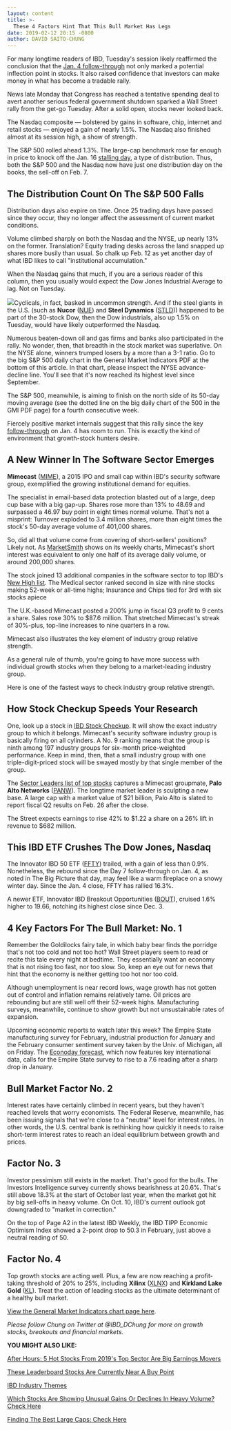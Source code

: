 ```yaml
---
layout: content
title: >-
  These 4 Factors Hint That This Bull Market Has Legs
date: 2019-02-12 20:15 -0800
author: DAVID SAITO-CHUNG
---
```






For many longtime readers of IBD, Tuesday's session likely reaffirmed the conclusion that the [Jan. 4 follow-through](https://www.investors.com/market-trend/the-big-picture/dow-stock-market-gains/) not only marked a potential inflection point in stocks. It also raised confidence that investors can make money in what has become a tradable rally.




News late Monday that Congress has reached a tentative spending deal to avert another serious federal government shutdown sparked a Wall Street rally from the get-go Tuesday. After a solid open, stocks never looked back.


The Nasdaq composite — bolstered by gains in software, chip, internet and retail stocks — enjoyed a gain of nearly 1.5%. The Nasdaq also finished almost at its session high, a show of strength.


The S&P 500 rolled ahead 1.3%. The large-cap benchmark rose far enough in price to knock off the Jan. 16 [stalling day](https://www.investors.com/how-to-invest/investors-corner/how-a-stalling-day-provides-a-sign-of-distribution-on-up-day/), a type of distribution. Thus, both the S&P 500 and the Nasdaq now have just one distribution day on the books, the sell-off on Feb. 7.


The Distribution Count On The S&P 500 Falls
-------------------------------------------


Distribution days also expire on time. Once 25 trading days have passed since they occur, they no longer affect the assessment of current market conditions.


Volume climbed sharply on both the Nasdaq and the NYSE, up nearly 13% on the former. Translation? Equity trading desks across the land snapped up shares more busily than usual. So chalk up Feb. 12 as yet another day of what IBD likes to call "institutional accumulation."


When the Nasdaq gains that much, if you are a serious reader of this column, then you usually would expect the Dow Jones Industrial Average to lag. Not on Tuesday.


![](https://www.investors.com/wp-content/uploads/2019/02/MP021219-219x300.jpg)Cyclicals, in fact, basked in uncommon strength. And if the steel giants in the U.S. (such as **Nucor** ([NUE](https://research.investors.com/quote.aspx?symbol=NUE)) and **Steel Dynamics** ([STLD](https://research.investors.com/quote.aspx?symbol=STLD))) happened to be part of the 30-stock Dow, then the Dow industrials, also up 1.5% on Tuesday, would have likely outperformed the Nasdaq.


Numerous beaten-down oil and gas firms and banks also participated in the rally. No wonder, then, that breadth in the stock market was superlative. On the NYSE alone, winners trumped losers by a more than a 3-1 ratio. Go to the big S&P 500 daily chart in the General Market Indicators PDF at the bottom of this article. In that chart, please inspect the NYSE advance-decline line. You'll see that it's now reached its highest level since September.


The S&P 500, meanwhile, is aiming to finish on the north side of its 50-day moving average (see the dotted line on the big daily chart of the 500 in the GMI PDF page) for a fourth consecutive week.


Fiercely positive market internals suggest that this rally since the key [follow-through](https://www.investors.com/how-to-invest/investors-corner/how-to-find-next-stock-market-bottom/) on Jan. 4 has room to run. This is exactly the kind of environment that growth-stock hunters desire.


A New Winner In The Software Sector Emerges
-------------------------------------------


**Mimecast** ([MIME](https://research.investors.com/quote.aspx?symbol=MIME)), a 2015 IPO and small cap within IBD's security software group, exemplified the growing institutional demand for equities.


The specialist in email-based data protection blasted out of a large, deep cup base with a big gap-up. Shares rose more than 13% to 48.69 and surpassed a 46.97 buy point in eight times normal volume. That's not a misprint: Turnover exploded to 3.4 million shares, more than eight times the stock's 50-day average volume of 401,000 shares.



So, did all that volume come from covering of short-sellers' positions? Likely not. As [MarketSmith](https://marketsmith.investors.com/) shows on its weekly charts, Mimecast's short interest was equivalent to only one half of its average daily volume, or around 200,000 shares.


The stock joined 13 additional companies in the software sector to top IBD's [New High list](https://www.investors.com/data-tables/new-high-list-feb-12-2019/). The Medical sector ranked second in size with nine stocks making 52-week or all-time highs; Insurance and Chips tied for 3rd with six stocks apiece


The U.K.-based Mimecast posted a 200% jump in fiscal Q3 profit to 9 cents a share. Sales rose 30% to $87.6 million. That stretched Mimecast's streak of 30%-plus, top-line increases to nine quarters in a row.


Mimecast also illustrates the key element of industry group relative strength.


As a general rule of thumb, you're going to have more success with individual growth stocks when they belong to a market-leading industry group.


Here is one of the fastest ways to check industry group relative strength.


How Stock Checkup Speeds Your Research
--------------------------------------


One, look up a stock in [IBD Stock Checkup](https://research.investors.com/stock-checkup/nasdaq-mimecast-limited-mime.aspx). It will show the exact industry group to which it belongs. Mimecast's security software industry group is basically firing on all cylinders. A No. 9 ranking means that the group is ninth among 197 industry groups for six-month price-weighted performance. Keep in mind, then, that a small industry group with one triple-digit-priced stock will be swayed mostly by that single member of the group.



The [Sector Leaders list of top stocks](https://research.investors.com/stock-lists/sector-leaders) captures a Mimecast groupmate, **Palo Alto Networks** ([PANW](https://research.investors.com/quote.aspx?symbol=PANW)). The longtime market leader is sculpting a new base. A large cap with a market value of $21 billion, Palo Alto is slated to report fiscal Q2 results on Feb. 26 after the close.


The Street expects earnings to rise 42% to $1.22 a share on a 26% lift in revenue to $682 million.


This IBD ETF Crushes The Dow Jones, Nasdaq
------------------------------------------


The Innovator IBD 50 ETF ([FFTY](https://research.investors.com/quote.aspx?symbol=FFTY)) trailed, with a gain of less than 0.9%. Nonetheless, the rebound since the Day 7 follow-through on Jan. 4, as noted in The Big Picture that day, may feel like a warm fireplace on a snowy winter day. Since the Jan. 4 close, FFTY has rallied 16.3%.


A newer ETF, Innovator IBD Breakout Opportunities ([BOUT](https://research.investors.com/quote.aspx?symbol=BOUT)), cruised 1.6% higher to 19.66, notching its highest close since Dec. 3.


4 Key Factors For The Bull Market: No. 1
----------------------------------------


Remember the Goldilocks fairy tale, in which baby bear finds the porridge that's not too cold and not too hot? Wall Street players seem to read or recite this tale every night at bedtime. They essentially want an economy that is not rising too fast, nor too slow. So, keep an eye out for news that hint that the economy is neither getting too hot nor too cold.


Although unemployment is near record lows, wage growth has not gotten out of control and inflation remains relatively tame. Oil prices are rebounding but are still well off their 52-week highs. Manufacturing surveys, meanwhile, continue to show growth but not unsustainable rates of expansion.


Upcoming economic reports to watch later this week? The Empire State manufacturing survey for February, industrial production for January and the February consumer sentiment survey taken by the Univ. of Michigan, all on Friday. The [Econoday forecast](https://research.investors.com/economic-calendar/), which now features key international data, calls for the Empire State survey to rise to a 7.6 reading after a sharp drop in January.


Bull Market Factor No. 2
------------------------


Interest rates have certainly climbed in recent years, but they haven't reached levels that worry economists. The Federal Reserve, meanwhile, has been issuing signals that we're close to a "neutral" level for interest rates. In other words, the U.S. central bank is rethinking how quickly it needs to raise short-term interest rates to reach an ideal equilibrium between growth and prices.


Factor No. 3
------------


Investor pessimism still exists in the market. That's good for the bulls. The Investors Intelligence survey currently shows bearishness at 20.6%. That's still above 18.3% at the start of October last year, when the market got hit by big sell-offs in heavy volume. On Oct. 10, IBD's current outlook got downgraded to "market in correction."


On the top of Page A2 in the latest IBD Weekly, the IBD TIPP Economic Optimism Index showed a 2-point drop to 50.3 in February, just above a neutral reading of 50.


Factor No. 4
------------


Top growth stocks are acting well. Plus, a few are now reaching a profit-taking threshold of 20% to 25%, including **Xilinx** ([XLNX](https://research.investors.com/quote.aspx?symbol=XLNX)) and **Kirkland Lake Gold** ([KL](https://research.investors.com/quote.aspx?symbol=KL)). Treat the action of leading stocks as the ultimate determinant of a healthy bull market.


[View the General Market Indicators chart page here](https://www.investors.com/wp-content/uploads/2019/02/IBD1202152501GMI2.pdf).


*Please follow Chung on Twitter at @IBD\_DChung for more on growth stocks, breakouts and financial markets.*


**YOU MIGHT ALSO LIKE:**


[After Hours: 5 Hot Stocks From 2019's Top Sector Are Big Earnings Movers](https://www.investors.com/market-trend/stock-market-today/dow-jones-futures-twilio-hubspot-qualys-earnings-current-stock-market-rally/)


[These Leaderboard Stocks Are Currently Near A Buy Point](https://leaderboard.investors.com/#/leaders/leadersnearabuypoint)


[IBD Industry Themes](https://www.investors.com/category/research/ibd-industry-themes/)


[Which Stocks Are Showing Unusual Gains Or Declines In Heavy Volume? Check Here](https://research.investors.com/stocksonthemove.aspx)


[Finding The Best Large Caps: Check Here](https://research.investors.com/stock-lists/big-cap-20/)




